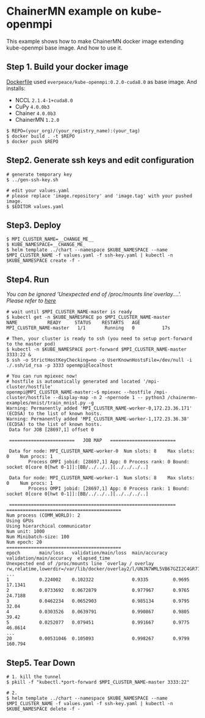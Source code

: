 
# ChainerMN example on kube-openmpi
This example shows how to make ChainerMN docker image extending kube-openmpi base image.  And how to use it.

## Step 1.  Build your docker image
[Dockerfile](Dockerfile) used `everpeace/kube-openmpi:0.2.0-cuda8.0` as base image. And installs:

- NCCL `2.1.4-1+cuda8.0`
- CuPy `4.0.0b3`
- Chainer `4.0.0b3`
- ChainerMN `1.2.0`

```
$ REPO=(your_org)/(your_registry_name):(your_tag)
$ docker build . -t $REPO
$ docker push $REPO
```

## Step2. Generate ssh keys and edit configuration
```
# generate temporary key
$ ../gen-ssh-key.sh

# edit your values.yaml
# please replace 'image.repository' and 'image.tag' with your pushed image.
$ $EDITOR values.yaml
```

## Step3. Deploy
```
$ MPI_CLUSTER_NAME=__CHANGE_ME__
$ KUBE_NAMESPACE=__CHANGE_ME_
$ helm template ../chart --namespace $KUBE_NAMESPACE --name $MPI_CLUSTER_NAME -f values.yaml -f ssh-key.yaml | kubectl -n $KUBE_NAMESPACE create -f -
```

## Step4. Run
_You can be ignored 'Unexpected end of /proc/mounts line`overlay....'.  Please refer to [here](https://devtalk.nvidia.com/default/topic/1027077/container-pytorch/-quot-unexpected-end-of-proc-mounts-line-overlay-quot-on-p3-8xlarge/post/5223924/#5223924)_

```
# wait until $MPI_CLUSTER_NAME-master is ready
$ kubectl get -n $KUBE_NAMESPACE po $MPI_CLUSTER_NAME-master
NAME           READY     STATUS    RESTARTS   AGE
MPI_CLUSTER_NAME-master   1/1       Running   0          17s

# Then, your cluster is ready to ssh (you need to setup port-forward to the master pod)
$ kubectl -n $KUBE_NAMESPACE port-forward $MPI_CLUSTER_NAME-master 3333:22 &
$ ssh -o StrictHostKeyChecking=no -o UserKnownHostsFile=/dev/null -i ./.ssh/id_rsa -p 3333 openmpi@localhost

# You can run mpiexec now!
# hostfile is automatically generated and located '/mpi-cluster/hostfile'
openmpi@MPI_CLUSTER_NAME-master:~$ mpiexec --hostfile /mpi-cluster/hostfile --display-map -n 2 -npernode 1 -- python3 /chainermn-examples/mnist/train_mnist.py -g
Warning: Permanently added 'MPI_CLUSTER_NAME-worker-0,172.23.36.171' (ECDSA) to the list of known hosts.
Warning: Permanently added 'MPI_CLUSTER_NAME-worker-1,172.23.36.38' (ECDSA) to the list of known hosts.
 Data for JOB [28697,1] offset 0

 ========================   JOB MAP   ========================

 Data for node: MPI_CLUSTER_NAME-worker-0  Num slots: 8    Max slots: 0    Num procs: 1
        Process OMPI jobid: [28697,1] App: 0 Process rank: 0 Bound: socket 0[core 0[hwt 0-1]]:[BB/../../..][../../../..]

 Data for node: MPI_CLUSTER_NAME-worker-1  Num slots: 8    Max slots: 0    Num procs: 1
        Process OMPI jobid: [28697,1] App: 0 Process rank: 1 Bound: socket 0[core 0[hwt 0-1]]:[BB/../../..][../../../..]

 =============================================================
==========================================
Num process (COMM_WORLD): 2
Using GPUs
Using hierarchical communicator
Num unit: 1000
Num Minibatch-size: 100
Num epoch: 20
==========================================
epoch       main/loss   validation/main/loss  main/accuracy  validation/main/accuracy  elapsed_time
Unexpected end of /proc/mounts line `overlay / overlay rw,relatime,lowerdir=/var/lib/docker/overlay2/l/UNJN7WML5VB67GZI2C4GR77VJU:/var/lib/docker/overlay2/l/X3SWZTQ7PBMI6SFQQOYVWIW76Z:/var/lib/docker/overlay2/l/DHOJ5NNKETXKCXTPC643JBWPKF:/var/lib/docker/overlay2/l/U6GTZTDX5NPZZS6T3VI2CUH5OY:/var/lib/docker/overlay2/l/K3WGBUGMBI7QFN25T3W7E3DZXG:/var/lib/docker/overlay2/l/TEJH26S5SNGTRKBYMB5XSVKUNM:/var/lib/docker/overlay2/l/TATGQREE7UIRJ2XVPJFCFT6LVZ:/var/lib/docker/overlay2/l/53LU4L3PHZGHYZVAKUL2B6SVN4:/var/lib/docker/overlay2/l/4N2FFIIRA7HPB'
...
1           0.224002    0.102322              0.9335         0.9695                    17.1341
2           0.0733692   0.0672879             0.977967       0.9765                    24.7188
3           0.0462234   0.0652903             0.985134       0.9795                    32.04
4           0.0303526   0.0639791             0.990867       0.9805                    39.42
5           0.0252077   0.079451              0.991667       0.9775                    46.8614
...
20          0.00531046  0.105093              0.998267       0.9799                    160.794
```


## Step5. Tear Down

```
# 1. kill the tunnel
$ pkill -f "kubectl.*port-forward $MPI_CLUSTER_NAME-master 3333:22"

# 2.
$ helm template ../chart --namespace $KUBE_NAMESPACE --name $MPI_CLUSTER_NAME -f values.yaml -f ssh-key.yaml | kubectl -n $KUBE_NAMESPACE delete -f -
```
